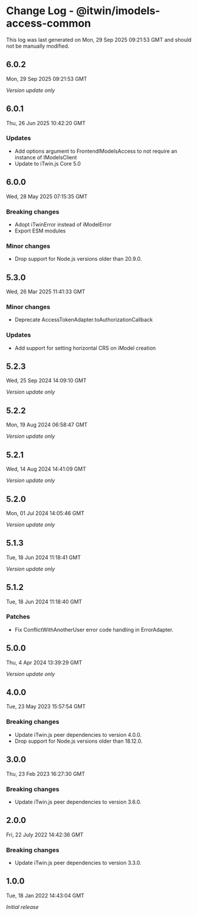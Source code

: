 # Change Log - @itwin/imodels-access-common

This log was last generated on Mon, 29 Sep 2025 09:21:53 GMT and should not be manually modified.

## 6.0.2
Mon, 29 Sep 2025 09:21:53 GMT

_Version update only_

## 6.0.1
Thu, 26 Jun 2025 10:42:20 GMT

### Updates

- Add options argument to FrontendIModelsAccess to not require an instance of IModelsClient
- Update to iTwin.js Core 5.0

## 6.0.0
Wed, 28 May 2025 07:15:35 GMT

### Breaking changes

- Adopt iTwinError instead of iModelError
- Export ESM modules

### Minor changes

- Drop support for Node.js versions older than 20.9.0.

## 5.3.0
Wed, 26 Mar 2025 11:41:33 GMT

### Minor changes

- Deprecate AccessTokenAdapter.toAuthorizationCallback

### Updates

- Add support for setting horizontal CRS on iModel creation

## 5.2.3
Wed, 25 Sep 2024 14:09:10 GMT

_Version update only_

## 5.2.2
Mon, 19 Aug 2024 06:58:47 GMT

_Version update only_

## 5.2.1
Wed, 14 Aug 2024 14:41:09 GMT

_Version update only_

## 5.2.0
Mon, 01 Jul 2024 14:05:46 GMT

_Version update only_

## 5.1.3
Tue, 18 Jun 2024 11:18:41 GMT

_Version update only_

## 5.1.2
Tue, 18 Jun 2024 11:18:40 GMT

### Patches

- Fix ConflictWithAnotherUser error code handling in ErrorAdapter.

## 5.0.0
Thu, 4 Apr 2024 13:39:29 GMT

_Version update only_

## 4.0.0
Tue, 23 May 2023 15:57:54 GMT

### Breaking changes

- Update iTwin.js peer dependencies to version 4.0.0.
- Drop support for Node.js versions older than 18.12.0.

## 3.0.0
Thu, 23 Feb 2023 16:27:30 GMT

### Breaking changes

- Update iTwin.js peer dependencies to version 3.6.0.

## 2.0.0
Fri, 22 July 2022 14:42:36 GMT

### Breaking changes

- Update iTwin.js peer dependencies to version 3.3.0.

## 1.0.0
Tue, 18 Jan 2022 14:43:04 GMT

_Initial release_

